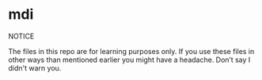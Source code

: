 # mdi

NOTICE

The files in this repo are for learning purposes only. If you use these files in other ways than mentioned earlier you might have a headache. Don’t say I didn't warn you.
